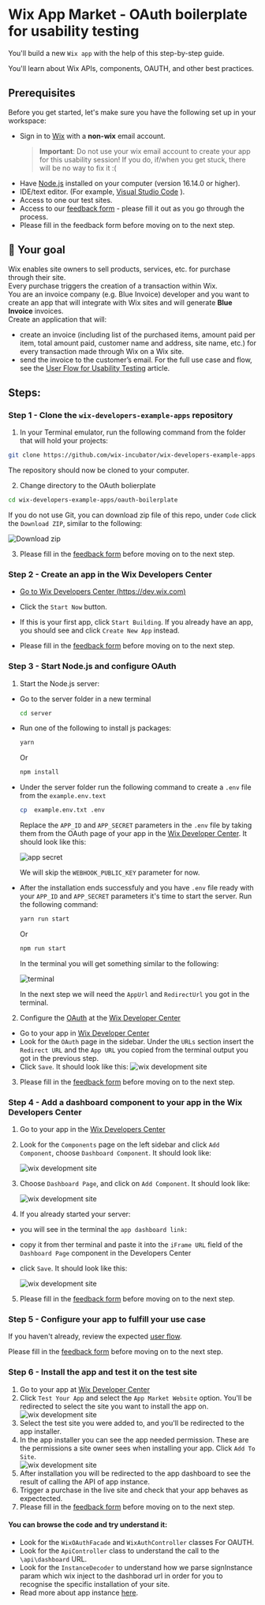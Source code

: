 # Wix App Market - OAuth boilerplate for usability testing

You'll build a new `Wix app` with the help of this step-by-step guide.
 
You'll learn about Wix APIs, components, OAUTH, and other best practices.


## Prerequisites

Before you get started, let's make sure you have the following set up in your workspace:

- Sign in to [Wix](https://www.wix.com) with a **non-wix** email account.
  > **Important**: Do not use your wix email account to create your app for this usability session! If you do, if/when you get stuck, there will be no way to fix it :(
- Have [Node.js](https://nodejs.org/en/download/) installed on your computer (version 16.14.0 or higher).
- IDE/text editor. (For example, [Visual Studio Code](https://code.visualstudio.com/) ).
- Access to one our test sites.
- Access to our [feedback form](https://docs.google.com/forms/d/e/1FAIpQLSc2ep6mxEMAdoTGmXxmN1I8ENGVbXlHVSMJFwXqe1JkJSHK_g/viewform?usp=sf_link) - please fill it out as you go through the process.
- Please fill in the feedback form before moving on to the next step.
  

## 🚀 Your goal

Wix enables site owners to sell products, services, etc. for purchase through their site.  
Every purchase triggers the creation of a transaction within Wix.  
You are an invoice company (e.g. Blue Invoice) developer and you want to create an app that will integrate with Wix sites and will generate **Blue Invoice** invoices.  
Create an application that will:  
- create an invoice (including list of the purchased items, amount paid per item, total amount paid, customer name and address, site name, etc.) for every transaction made through Wix on a Wix site. 
- send the invoice to the customer’s email.
For the full use case and flow, see the [User Flow for Usability Testing](./USERFLOW4TESTING.md) article.



## Steps:

### Step 1 - Clone the `wix-developers-example-apps` repository

1. In your Terminal emulator, run the following command from the folder that will hold your projects:

```bash
git clone https://github.com/wix-incubator/wix-developers-example-apps.git
```

The repository should now be cloned to your computer.

2. Change directory to the OAuth bolierplate

```bash
cd wix-developers-example-apps/oauth-boilerplate
```

If you do not use Git, you can download zip file of this repo, under `Code` click the `Download ZIP`, similar to the following:

![Download zip](images/download-repo-zip.jpg?raw=true)

3. Please fill in the [feedback form](https://docs.google.com/forms/d/e/1FAIpQLSc2ep6mxEMAdoTGmXxmN1I8ENGVbXlHVSMJFwXqe1JkJSHK_g/viewform?usp=sf_link) before moving on to the next step.

### Step 2 - Create an app in the Wix Developers Center

-   [Go to Wix Developers Center (https://dev.wix.com)][wix-dev-center]

-   Click the `Start Now` button.

-  If this is your first app, click `Start Building`. If you already have an app, you should see and click `Create New App` instead.

-  Please fill in the [feedback form](https://docs.google.com/forms/d/e/1FAIpQLSc2ep6mxEMAdoTGmXxmN1I8ENGVbXlHVSMJFwXqe1JkJSHK_g/viewform?usp=sf_link) before moving on to the next step.

### Step 3 - Start Node.js and configure OAuth
 

1. Start the Node.js server:

-   Go to the server folder in a new terminal
   
    ```bash
    cd server 
    ```
-  Run one of the following to install js packages:
    ```bash
    yarn 
    ```
    Or
    ```bash
    npm install 
    ```
-  Under the server folder run the following command to create a `.env` file from the `example.env.text`   
    ```bash
    cp  example.env.txt .env
    ```
    Replace the `APP_ID` and `APP_SECRET` parameters in the `.env` file by taking them from the OAuth page of your app in the [Wix Developer Center][wix-dev-center].
    It should look like this:

    ![app secret](images/app-id-app-secret.jpg?raw=true)
    
    We will skip the `WEBHOOK_PUBLIC_KEY` parameter for now.

-  After the installation ends successfuly and you have `.env` file ready with your `APP_ID` and `APP_SECRET` parameters it's time to start the server.
Run the following command:
    ```bash
    yarn run start 
    ```
    Or
    ```bash
    npm run start 
    ```
    In the terminal you will get something similar to the following:

    ![terminal](images/terminal-new.jpg?raw=true)
    
    In the next step we will need the `AppUrl` and `RedirectUrl` you got in the terminal.


2. Configure the [OAuth] at the [Wix Developer Center][wix-dev-center]
-   Go to your app in [Wix Developer Center][wix-dev-center]
-   Look for the `OAuth` page in the sidebar. Under the `URLs` section insert the `Redirect URL` and the `App URL` you copied from the terminal output you got in the previous step.
-   Click `Save`. It should look like this:
    ![wix development site](images/oauth-appurl-redirect.jpg?raw=true)  
3. Please fill in the [feedback form](https://docs.google.com/forms/d/e/1FAIpQLSc2ep6mxEMAdoTGmXxmN1I8ENGVbXlHVSMJFwXqe1JkJSHK_g/viewform?usp=sf_link) before moving on to the next step.

### Step 4 - Add a dashboard component to your app in the Wix Developers Center

1. Go to your app in the [Wix Developers Center][wix-dev-center]
2. Look for the `Components` page on the left sidebar and click `Add Component`, choose `Dashboard Component`. It should look like:

   ![wix development site](images/add-component.jpg?raw=true)
   
3. Choose `Dashboard Page`, and click on `Add Component`. It should look like:

   ![wix development site](images/dashboard-component-types.png?raw=true)
   
4. If you already started your server:
  - you will see in the terminal the `app dashboard link:`
  - copy it from ther terminal and paste it into the `iFrame URL` field of the `Dashboard Page` component in the Developers Center
  -  click `Save`.
  It should look like this:

     ![wix development site](images/dashboard_page.png?raw=true)
5. Please fill in the [feedback form](https://docs.google.com/forms/d/e/1FAIpQLSc2ep6mxEMAdoTGmXxmN1I8ENGVbXlHVSMJFwXqe1JkJSHK_g/viewform?usp=sf_link) before moving on to the next step.

### Step 5 - Configure your app to fulfill your use case
If you haven't already, review the expected [user flow](./USERFLOW4TESTING.md).  


Please fill in the [feedback form](https://docs.google.com/forms/d/e/1FAIpQLSc2ep6mxEMAdoTGmXxmN1I8ENGVbXlHVSMJFwXqe1JkJSHK_g/viewform?usp=sf_link) before moving on to the next step.

### Step 6 - Install the app and test it on the test site 

1. Go to your app at [Wix Developer Center][wix-dev-center]  
2. Click `Test Your App` and select the `App Market Website` option. You'll be redirected to select the site you want to install the app on.
    ![wix development site](images/test-your-app.png?raw=true) 
3. Select the test site you were added to, and you'll be redirected to the app installer.   
4. In the app installer you can see the app needed permission. These are the permissions a site owner sees when installing your app. Click `Add To Site`.  
  ![wix development site](images/installer.jpg?raw=true)
5. After installation you will be redirected to the app dashboard to see the result of calling the API of app instance.
6. Trigger a purchase in the live site and check that your app behaves as expectected.
7. Please fill in the [feedback form](https://docs.google.com/forms/d/e/1FAIpQLSc2ep6mxEMAdoTGmXxmN1I8ENGVbXlHVSMJFwXqe1JkJSHK_g/viewform?usp=sf_link) before moving on to the next step.

#### You can browse the code and try understand it:
  - Look for the `WixOAuthFacade` and `WixAuthController` classes For OAUTH.
  - Look for the `ApiController` class to understand the call to the `\api\dashboard` URL.
  - Look for the `InstanceDecoder` to understand how we parse signInstance param which wix inject to the dashborad url in order for you to recognise the specific installation of your site.
  - Read more about app instance [here][app-instance].


  [app-instance]: https://devforum.wix.com/kb/en/article/app-instance-client-side
  [wix-dev-center]: https://dev.wix.com
  [OAuth]: https://dev.wix.com/api/rest/getting-started/authentication
